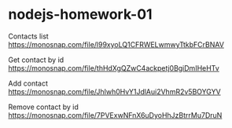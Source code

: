 # nodejs-homework-01

Contacts list
https://monosnap.com/file/l99xyoLQ1CFRWELwmwyTtkbFCrBNAV

Get contact by id
https://monosnap.com/file/thHdXgQZwC4ackpetj0BgiDmIHeHTv

Add contact
https://monosnap.com/file/JhIwh0HvY1JdlAui2VhmR2v5BOYGYV

Remove contact by id
https://monosnap.com/file/7PVExwNFnX6uDyoHhJzBtrrMu7DruN

<!-- =================================== -->

<!-- contacts.js -->
<!-- const updateById = async (id, { name, email, phone }) => {
  const contacts = await listContacts();
  const contaktId = String(id);
  const index = contacts.findIndex((contact) => contact.id === contaktId);
  if (index === -1) {
    return null;
  }
  contacts[index] = { id, name, email, phone };
  await updateContacts(contacts);
  return contacts[index];
}; -->

<!-- =================================== -->

<!-- index.js -->
<!--     case "update":
      const updatedContact = await contacts.updateById(id, {
        name,
        email,
        phone,
      });
      console.log(updatedContact);
      break; -->

<!-- invokeAction({
  action: "update",
  id: "105f55d9-af6e-4665-aee6-9321ec89c408",
  name: "Natalia",
  email: "nbb@gmail.com",
  phone: "12345678",
}); -->

<!-- ============================= -->

<!-- // invokeAction({ action: "list" });
// invokeAction({ action: "get", id: "5" });
// invokeAction({
//   action: "add",
//   name: "Natala",
//   email: "nb@gmail.com",
//   phone: "123456",
// });
// invokeAction({
//   action: "remove",
//   id: "105f55d9-af6e-4665-aee6-9321ec89c408",
// }); -->
